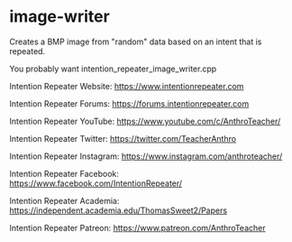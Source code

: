 # image-writer
Creates a BMP image from "random" data based on an intent that is repeated.

You probably want intention_repeater_image_writer.cpp

Intention Repeater Website: https://www.intentionrepeater.com

Intention Repeater Forums: https://forums.intentionrepeater.com

Intention Repeater YouTube: https://www.youtube.com/c/AnthroTeacher/

Intention Repeater Twitter: https://twitter.com/TeacherAnthro

Intention Repeater Instagram: https://www.instagram.com/anthroteacher/

Intention Repeater Facebook: https://www.facebook.com/IntentionRepeater/

Intention Repeater Academia: https://independent.academia.edu/ThomasSweet2/Papers

Intention Repeater Patreon: https://www.patreon.com/AnthroTeacher
